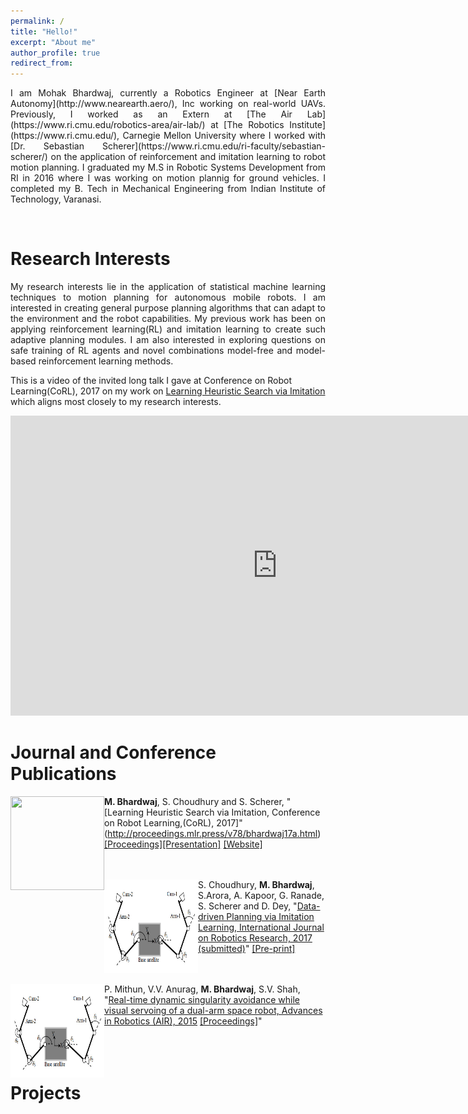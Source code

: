 ```yaml
---
permalink: /
title: "Hello!"
excerpt: "About me"
author_profile: true
redirect_from: 
---
```

<p align="justify">I am Mohak Bhardwaj, currently a Robotics Engineer at [Near Earth Autonomy](http://www.nearearth.aero/), Inc working on real-world UAVs. Previously, I worked as an Extern at [The Air Lab](https://www.ri.cmu.edu/robotics-area/air-lab/) at [The Robotics Institute](https://www.ri.cmu.edu/), Carnegie Mellon University where I worked with [Dr. Sebastian Scherer](https://www.ri.cmu.edu/ri-faculty/sebastian-scherer/) on the application of reinforcement and imitation learning to robot motion planning. I graduated my M.S in Robotic Systems Development from RI in 2016 where I was working on motion plannig for ground vehicles. I completed my B. Tech in Mechanical Engineering from Indian Institute of Technology, Varanasi.</p>
<br>

Research Interests
======
<p align="justify">My research interests lie in the application of statistical machine learning techniques to motion planning for autonomous mobile robots. I am interested in creating general purpose planning algorithms that can adapt to the environment and the robot capabilities. My previous work has been on applying reinforcement learning(RL) and imitation learning to create such adaptive planning modules. I am also interested in exploring questions on safe training of RL agents and novel combinations model-free and model-based reinforcement learning methods.</p>     

This is a video of the invited long talk I gave at Conference on Robot Learning(CoRL), 2017 on my work on [Learning Heuristic Search via Imitation](https://mohakbhardwaj.github.io/SaIL/) which aligns most closely to my research interests.
<iframe width="854" height="480" src="https://www.youtube.com/embed/OFmWo36N98U" frameborder="0" gesture="media" allow="encrypted-media" allowfullscreen></iframe>
<br>

Journal and Conference Publications
======

<img src="images/mstile-70x70.png" alt="" width="150" height="150" align="left"> **M. Bhardwaj**, S. Choudhury and S. Scherer, "[Learning Heuristic Search via Imitation, Conference on Robot  Learning,(CoRL), 2017]"(http://proceedings.mlr.press/v78/bhardwaj17a.html) [[Proceedings]](http://proceedings.mlr.press/v78/bhardwaj17a/bhardwaj17a.pdf)[[Presentation]](../files/corl_ppt.pdf) [[Website]](https://goo.gl/YXkQAC)
 <br>
 <br>
 <br>

<img src="images/visual_servoing.png" alt="" width="150" height="150" align="left"> S. Choudhury, **M. Bhardwaj**, S.Arora, A. Kapoor, G. Ranade, S. Scherer and D. Dey, "[Data-driven Planning via Imitation Learning, International Journal on Robotics Research, 2017 (submitted)](https://arxiv.org/pdf/1711.06391.pdf)" [[Pre-print]](https://arxiv.org/abs/1711.06391)
  <br>
  <br>
  <br>

<img src="images/visual_servoing.png" alt="" width="150" height="150" align="left"> P. Mithun, V.V. Anurag, **M. Bhardwaj**, S.V. Shah, "[Real-time dynamic singularity avoidance while visual servoing of a dual-arm space robot, Advances in Robotics (AIR), 2015](http://delivery.acm.org/10.1145/2790000/2783480/a31-mithun.pdf?ip=128.2.176.221&id=2783480&acc=ACTIVE%20SERVICE&key=A792924B58C015C1%2E5A12BE0369099858%2E4D4702B0C3E38B35%2E4D4702B0C3E38B35&CFID=835725440&CFTOKEN=93115672&__acm__=1512100245_b4011bd3addc9630e032a7b5751e9162) [[Proceedings]](https://dl.acm.org/citation.cfm?id=2783480)" 
  <br>
  <br>
  <br>
<br>

Projects
======



